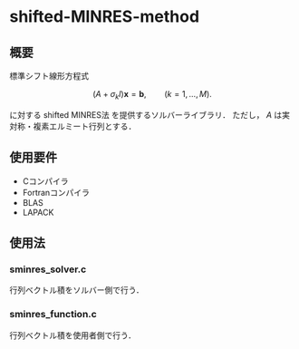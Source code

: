 # shifted-MINRES-method

## 概要
標準シフト線形方程式
```math
(A + \sigma_k I) \textbf{x} = \textbf{b},\qquad (k=1,\dots,M).
```
に対する shifted MINRES法 を提供するソルバーライブラリ．
ただし， $A$ は実対称・複素エルミート行列とする．


## 使用要件
* Cコンパイラ
* Fortranコンパイラ
* BLAS
* LAPACK

## 使用法
### sminres_solver.c
行列ベクトル積をソルバー側で行う．

### sminres_function.c
行列ベクトル積を使用者側で行う．
